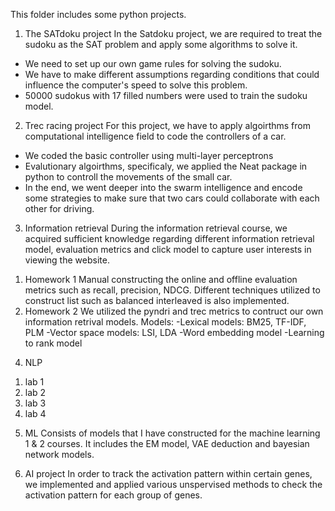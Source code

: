 ﻿This folder includes some python projects.
1. The SATdoku project
In the Satdoku project, we are required to treat the sudoku as the SAT problem and apply some algorithms to solve it.
- We need to set up our own game rules for solving the sudoku.
- We have to make different assumptions regarding conditions that could influence the computer's speed to solve this problem.
- 50000 sudokus with 17 filled numbers were used to train the sudoku model.
2. Trec racing project
For this project, we have to apply algoirthms from computational intelligence field to code the controllers of a car.
- We coded the basic controller using multi-layer perceptrons
- Evalutionary algoirthms, specificaly, we applied the Neat package in python to controll the movements of the small car.
- In the end, we went deeper into the swarm intelligence and encode some strategies to make sure that two cars could collaborate with each other for driving.
3. Information retrieval
During the information retrieval course, we acquired sufficient knowledge regarding different information retrieval model, evaluation metrics and click model to capture user interests in viewing the website.
1) Homework 1
Manual constructing the online and offline evaluation metrics such as recall, precision, NDCG. Different techniques utilized to construct list such as balanced interleaved is also implemented.
2) Homework 2
We utilized the pyndri and trec metrics to contruct our own information retrival models.
Models:
-Lexical models: BM25, TF-IDF, PLM
-Vector space models: LSI, LDA
-Word embedding model
-Learning to rank model
4. NLP
1) lab 1
2) lab 2
3) lab 3
4) lab 4

5. ML
Consists of models that I have constructed for the machine learning 1 & 2 courses. It includes the EM model, VAE deduction and bayesian network models.

6. AI project
In order to track the activation pattern within certain genes, we implemented and applied various unspervised methods to check the activation pattern for each group of genes.
